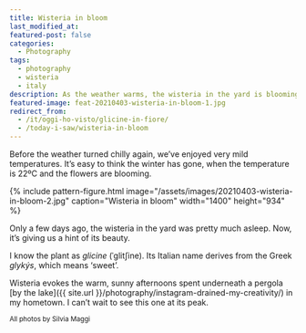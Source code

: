 ```yaml
---
title: Wisteria in bloom
last_modified_at:
featured-post: false
categories:
  - Photography
tags:
  - photography
  - wisteria
  - italy
description: As the weather warms, the wisteria in the yard is blooming. I took a couple of pictures of it.
featured-image: feat-20210403-wisteria-in-bloom-1.jpg
redirect_from:
  - /it/oggi-ho-visto/glicine-in-fiore/
  - /today-i-saw/wisteria-in-bloom
---
```

Before the weather turned chilly again, we’ve enjoyed very mild temperatures. It’s easy to think the winter has gone, when the temperature is 22ºC and the flowers are blooming.

<!--more-->

{% include pattern-figure.html image="/assets/images/20210403-wisteria-in-bloom-2.jpg" caption="Wisteria in bloom" width="1400" height="934" %}

Only a few days ago, the wisteria in the yard was pretty much asleep. Now, it’s giving us a hint of its beauty.

I know the plant as _glicine_ (ˈɡlitʃine). Its Italian name derives from the Greek _glykýs_, which means ‘sweet’.

Wisteria evokes the warm, sunny afternoons spent underneath a pergola [by the lake]({{ site.url }}/photography/instagram-drained-my-creativity/) in my hometown. I can’t wait to see this one at its peak.

<small>All photos by Silvia Maggi</small>